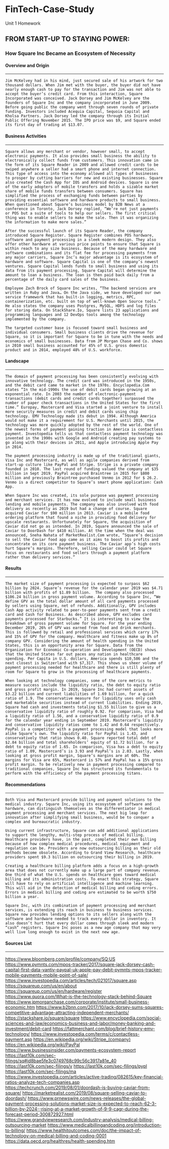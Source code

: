 # FinTech-Case-Study
Unit 1 Homework 

## FROM START-UP TO STAYING POWER:
### How Square Inc Became an Ecosystem of Necessity

#### Overview and Origin
---
	Jim McKelvey had in his mind, just secured sale of his artwork for two thousand dollars. When Jim met with the buyer, the buyer did not have nearly enough cash to pay for the transaction and Jim was not able to accept the buyer’s credit card. From this interaction, Square Incorporated was conceived. Jack Dorsey and Jim McKelvey are the founders of Square Inc and the company incorporated in June 2009. Before going public the company went through seven rounds of private funding. Investors included Acequia Capital, Sequoia Capital and Kholsa Partners. Jack Dorsey led the company through its Initial Public Offering November 2015. The IPO price was $9, and Square ended its first day of trading at $13.07.


#### Business Activities
---
	Square allows any merchant or vendor, however small, to accept electronic payments. It also provides small business the ability to electronically collect funds from customers. This innovation came in the form of its Square Reader in 2009 and allowed credit cards to be swiped anywhere a seller had a smart phone and internet connection. This type of access into the economy allowed all types of businesses to prosper by cutting barriers for new and existing businesses. Square also created the Cash App for IOS and Android devices. Square is one of the early adopters of mobile transfers and holds a sizable market share of mobile funds transfers between consumers. Square has simplified the process of exchanging funds between parties by providing essential software and hardware products to small business. When questioned about Square’s business model by B2B News at a conference in Toronto, Jack Dorsey replied, “We’re not just payments or POS but a suite of tools to help our sellers. The first critical thing was to enable sellers to make the sale. Then it was organizing the information to make more sales.”

	After the successful launch of its Square Reader, the company introduced Square Register. Square Register combines POS hardware, software and payment processing in a sleek modern design. They also offer other hardware at various price points to ensure that Square is within reach to any size business. Because of the many hardware and software combinations and its flat fee for processing payments from any major carriers, Square Inc’s major advantage is its ecosystem of hardware and software. Square Capital is one of the company’s newest ventures. Square Capital lends funds to small business and using its data from its payment processing, Square Capital will determine the amount to loan a business. The loan is then paid back daily from a percentage of the daily card sales of the business. 

	Employee Zach Brock of Square Inc writes, “The backend services are written in Ruby and Java… On the Java side, we have developed our own service framework that has built-in logging, metrics, RPC, containerization, etc. built on top of well-known Open Source tools.” He also states the company uses Postgres, MySQL, HDFS and log files for storing data. On StackShare.Io, Square lists 23 applications and programming languages and 12 DevOps tools among the technology implemented by the company. 

	The targeted customer base is focused toward small business and individual consumers. Small business clients drive the revenue for Square, so it is important for Square to be in tune with the needs and economics of small businesses. Data from JP Morgan Chase and Co. shows in 2010 small business accounted for 45% of U.S. gross domestic product and in 2014, employed 48% of U.S. workforce.

#### Landscape
---
	The domain of payment processing has been consistently evolving with innovative technology. The credit card was introduced in the 1950s, and the debit card came to market in the 1970s. Encyclopedia.Com states “In the mid-1990s the use of debit cards began growing at an exponential rate. In 2003 the number of electronic-payment transactions (debit cards and credit cards together) surpassed the number of paper check transactions in the United States for the first time.” Europay, Mastercard and Visa started a joint venture to install more security measures in credit and debit cards using chip technology. EMV Technology made its debut in 1994. Although America would not make it a requirement for U.S. Merchants until 2015, the technology was more quickly adopted by the rest of the world. One of the newest forms of payment gaining traction in America is contactless payment. Investopedia tells us that contactless payment technology was invented in the 1990s with Google and Android creating pay systems to go along with their devices in 2011, and Apple introducing Apple Pay in 2014.

	The payment processing industry is made up of the traditional giants, Visa Inc and Mastercard, as well as agile companies derived from start-up culture like PayPal and Stripe. Stripe is a private company founded in 2010. The last round of funding valued the company at $35 billion in Sept 2019. PayPal acquired Braintree in 2015 for $800 million and previously Braintree purchased Venmo in 2012 for $ 26.2. Venmo is a direct competitor to Square’s smart phone application: Cash App.

	When Square Inc was created, its sole purpose was payment processing and merchant services. It has now evolved to include small business lending and mobile payments. The company was also involved with food delivery as recently as 2019 but had a change of course. Square acquired Caviar for $90 million in 2013. Caviar is a mobile food ordering platform that found a niche in providing food delivery for upscale restaurants. Unfortunately for Square, the acquisition of Caviar did not go as intended. In 2019, Square announced the sale of Caviar to DoorDash for $410 million. At the time when the deal was announced, Sneha Nahata of MarketRealist.Com wrote, “Square’s decision to sell the Caviar food app came as it aims to boost its profits and concentrate on its core payment business. The Caviar app’s high costs hurt Square’s margins. Therefore, selling Caviar could let Square focus on restaurants and food sellers through a payment platform rather than delivery services.” 


#### Results
---
	The market size of payment processing is expected to surpass $62 billion by 2024. Square’s revenue for the calendar year 2019 was $4.71 billion with profits of $1.89 billion.  The company also processed $106.24 billion in gross payment volume. According to Square Inc, “We define GPV as the total dollar amount of all card payments processed by sellers using Square, net of refunds. Additionally, GPV includes Cash App activity related to peer-to-peer payments sent from a credit card and Cash for Business. As described above, GPV excludes card payments processed for Starbucks.” It is interesting to view the breakdown of gross payment volume for Square. For the year ending December 2019, 26% of GPV was earned from food and drink merchants. This is followed by retail and professional services which carry 17% and 15% of GPV for the company. Healthcare and fitness make up 8% of company GPV. Considering the amount of health spending in the United States, this is an opportunity area for Square. Data from the Organization for Economic Co-operation and Development (OECD) shows that the United States far out paces any nation in healthcare spending. Per Capita in U.S. dollars, America spends $10,586 and the next closest is Switzerland with $7,317. This shows us sheer volume of payment processing needed for healthcare and there is still plenty of room for Square to grow in the processing of healthcare payments.

	When looking at technology companies, some of the core metrics to measure success include the liquidity ratio, the debt to equity ratio and gross profit margin. In 2019, Square Inc had current assets of $3.22 billion and current liabilities of 1.69 billion, for a quick ratio of 1.9. The conservative measure for liquidity uses only cash and marketable securities instead of current liabilities. Ending 2019, Square had cash and investments totaling $1.55 billion to give us a conservative liquidity ratio of roughly 0.92. For comparison, Visa had a liquidity ratio of 1.56, and a conservative liquidity ratio of 0.9 for the calendar year ending in September 2019. Mastercard’s liquidity and conservative liquidity ratios come to 1.42 and 0.64 respectively. PayPal is a competitor with a payment processing model that looks more alike Square’s own. The liquidity ratio for PayPal is 1.43, and conservatively that ratio shows 0.40. Square reported total debt of $2.84 billion and total shareholders’ equity of $1.72 billion, for a debt to equity ratio of 1.65. In comparison, Visa has a debt to equity ratio of 1.09, Mastercard’s is 3.93 and PayPal’s is 2.03. Lastly, when looking at gross profit margin, Square’s margins are at 60%. The margins for Visa are 65%, Mastercard is 57% and PayPal has a 15% gross profit margin. To be relatively new in payment processing compared to traditional companies, Square Inc has structured its fundamentals to perform with the efficiency of the payment processing titans. 

#### Recommendations
---
	Both Visa and Mastercard provide billing and payment solutions to the medical industry. Square Inc, using its ecosystem of software and hardware, can distinguish themselves as the differentiator in medical payment processing and merchant services. The next big leap for innovation after simplifying small business, would be to conquer a complex and bureaucratic industry. 

	Using current infrastructure, Square can add additional applications to support the lengthy, multi-step process of medical billing. Healthcare providers have, in the past, completed their own billing because of how complex medical procedures, medical equipment and regulation can be. Providers are now outsourcing billing as their old methods become obsolete. According to Grand View Research, healthcare providers spent $9.3 billion on outsourcing their billing in 2019. 

	Creating a healthcare billing platform adds a focus on a high-growth area that does not currently make up a large part of company revenue. One third of what the U.S. spends on healthcare goes toward medical billing and its administration costs. To enact this strategy, Square will have to rely on artificial intelligence and machine learning. This will aid in the detection of medical billing and coding errors. Errors in medical billing and coding are estimated to be worth $750 billion a year. 

	Square Inc, with its combination of payment processing and merchant services, is extending its reach in business to business services. Square now provides lending options to its sellers along with the software and hardware needed to track every dollar in inventory. It also doesn’t hurt that every dollar comes through sleek and modern “cash” registers. Square Inc poses as a new age company that may very well live long enough to exist in the next new age. 

#### Sources List
---
https://www.bloomberg.com/profile/company/SQ:US
https://www.pymnts.com/mpos-tracker/2017/square-jack-dorsey-cash-capital-first-data-vantiv-paypal-uk-apple-pay-debit-pymnts-mpos-tracker-mobile-payments-mobile-point-of-sale/
https://www.investopedia.com/articles/tech/021017/square.asp
https://squareup.com/us/en/about
https://squareup.com/us/en/hardware/register
https://www.quora.com/What-is-the-technology-stack-behind-Square
https://www.jpmorganchase.com/corporate/institute/small-business-economic.htm
https://www.b2bnn.com/2017/10/jack-dorsey-sums-squares-competitive-advantage-attracting-independent-merchants/
https://stackshare.io/square/square
https://www.encyclopedia.com/social-sciences-and-law/economics-business-and-labor/money-banking-and-investment/debit-card
https://fattmerchant.com/blog/brief-history-emv-technology/
https://www.investopedia.com/terms/c/contactless-payment.asp
https://en.wikipedia.org/wiki/Stripe_(company)
https://en.wikipedia.org/wiki/PayPal
https://www.businessinsider.com/payments-ecosystem-report
https://last10k.com/sec-filings/sq#id8bae5fe3c0749768c99c56c3917a81e_40
https://last10k.com/sec-filings/v
https://last10k.com/sec-filings/pypl
https://last10k.com/sec-filings/ma
https://www.investopedia.com/articles/active-trading/082615/key-financial-ratios-analyze-tech-companies.asp
https://techcrunch.com/2019/08/01/doordash-is-buying-caviar-from-square/
https://marketrealist.com/2019/08/square-selling-caviar-to-doordash/
https://www.prnewswire.com/news-releases/the-global-payment-processing-solutions-market-size-is-expected-to-reach-62-3-billion-by-2024--rising-at-a-market-growth-of-9-9-cagr-during-the-forecast-period-300872927.html
https://www.grandviewresearch.com/industry-analysis/medical-billing-outsourcing-market
https://www.medicalbillingandcoding.org/introduction-to-billing/
https://www.healthitoutcomes.com/doc/the-impact-of-technology-on-medical-billing-and-coding-0001
https://data.oecd.org/healthres/health-spending.htm
